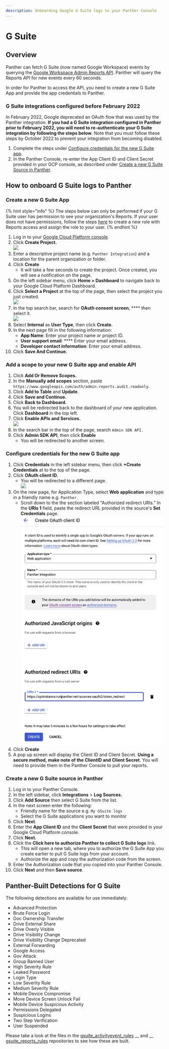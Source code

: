 ```yaml
---
description: Onboarding Google G Suite logs to your Panther Console
---
```


# G Suite

## Overview

Panther can fetch G Suite (now named Google Workspace) events by querying the [Google Workspace Admin Reports API](https://developers.google.com/admin-sdk/reports/v1/get-start/getting-started). Panther will query the Reports API for new events every 60 seconds.

In order for Panther to access the API, you need to create a new G Suite App and provide the app credentials to Panther.

### G Suite integrations configured before February 2022

In February 2022, Google deprecated an OAuth flow that was used by the Panther integration. **If you had a G Suite integration configured in Panther prior to February 2022, you will need to re-authenticate your G Suite integration by following the steps below**. Note that you must follow these steps by October 2022 to prevent your integration from becoming disabled. &#x20;

1. Complete the steps under [Configure credentials for the new G Suite app](gsuite.md#configure-credentials-for-the-new-g-suite-app).&#x20;
2. In the Panther Console, re-enter the App Client ID and Client Secret provided in your GCP console, as described under [Create a new G Suite Source in Panther](gsuite.md#create-a-new-g-suite-source-in-panther).

## How to onboard G Suite logs to Panther

### Create a new G Suite App

{% hint style="info" %}
The steps below can only be performed if your G Suite user has permission to see your organization's Reports. If your user does not have permissions, follow the steps [here](https://support.google.com/a/answer/2406043) to create a new role with Reports access and assign the role to your user.
{% endhint %}

1. Log in to your [Google Cloud Platform console](https://console.developers.google.com/project).&#x20;
2. Click **Create Project.**\
   ****![](../../.gitbook/assets/gcp-create-project.png)****
3. Enter a descriptive project name (e.g. `Panther Integration`) and a location for the parent organization or folder.
4. Click **Create**
   * It will take a few seconds to create the project. Once created, you will see a notification on the page.
5. On the left sidebar menu, click **Home > Dashboard** to navigate back to your Google Cloud Platform Dashboard.&#x20;
6. Click **Select a Project** at the top of the page, then select the project you just created.\
   ![](../../.gitbook/assets/select-panther-project-google.png)
7. In the top search bar, search for **OAuth consent screen**, **** then select it.\
   ![](../../.gitbook/assets/oauth-consent.png)
8. Select **Internal** as **User Type**, then click **Create.**
9. In the next page fill in the following information:
   * **App Name**: Enter your project name or project ID.
   * **User support email**: **** Enter your email address.
   * **Developer contact information**: Enter your email address.
10. Click **Save And Continue.**

### **Add a scope to your new G Suite app and enable API**

1. Click **Add Or Remove Scopes.**
2. In the **Manually add scopes** section, paste `https://www.googleapis.com/auth/admin.reports.audit.readonly`.&#x20;
3. Click **Add to Table** and **Update**.
4. Click **Save and Continue.**
5. Click **Back to Dashboard.**
6. You will be redirected back to the dashboard of your new application. Click **Dashboard** in the top left.
7. Click **Enable APIs and Services.**\
   ****![](../../.gitbook/assets/gcp-apis-services.png)****
8. In the search bar in the top of the page, search `Admin SDK API.`
9. Click **Admin SDK API**, then click **Enable**
   * You will be redirected to another screen.&#x20;

### Configure credentials for the new G Suite app

1. Click **Credentials** in the left sidebar menu, then click **+Create Credentials** at to the top of the page.
2. Click **OAuth client ID.**
   * You will be redirected to a different page.\
     ![](../../.gitbook/assets/gcp-credentials.png)
3. On the new page, for Application Type, select **Web application** and type in a friendly name e.g. `Panther.`
   * Scroll down to the the section labeled "Authorized redirect URIs." In the **URIs 1** field, paste the redirect URL provided in the source's **Set Credentials** page.\
     ![](<../../.gitbook/assets/gsuite-oauth (1) (1) (1) (3).png>)
4. Click **Create**
5. A pop up screen will display the Client ID and Client Secret. **Using a secure method, make note of the ClientID and Client Secret**. You will need to provide them in the Panther Console to pull your reports.

### Create a new G Suite source in Panther

1. Log in to your Panther Console.
2. In the left sidebar, click **Integrations** > **Log** **Sources.**
3. Click **Add Source** then select G Suite from the list.
4. In the next screen enter the following:
   * &#x20;Friendly name for the source e.g. `My GSuite logs`&#x20;
   * Select the G Suite applications you want to monitor
5. Click **Next**.
6. Enter the **App Client ID** and the **Client Secret** that were provided in your Google Cloud Platform console.
7. Click **Next.**
8. Click the **Click here to authorize Panther to collect G Suite logs** link.
   * This will open a new tab, where you to authorize the G Suite App you create earlier to pull G Suite logs from your account.&#x20;
   * Authorize the app and copy the authorization code from the screen.
9. Enter the Authorization code that you copied into your Panther Console.
10. Click **Next** and then **Save source**.

## Panther-Built Detections for G Suite

The following detections are available for use immediately:&#x20;

* Advanced Protection
* Brute Force Login
* Doc Ownership Transfer
* Drive External Share
* Drive Overly Visible
* Drive Visibility Change
* Drive Visibility Change Deprecated
* External Forwarding
* Google Access
* Gov Attack
* Group Banned User
* High Severity Rule
* Leaked Password
* Login Type
* Low Severity Rule
* Medium Severity Rule
* Mobile Device Compromise
* Move Device Screen Unlock Fail
* Mobile Device Suspicious Activity
* Permissions Delegated
* Suspicious Logins
* Two Step Verification
* User Suspended

Please take a look at the files in the [gsuite\_activityevent\_rules](https://github.com/panther-labs/panther-analysis/tree/master/gsuite\_activityevent\_rules) __ and __ [gsuite\_reports\_rules](https://github.com/panther-labs/panther-analysis/tree/master/gsuite\_reports\_rules) repositories to see how these are built.&#x20;
